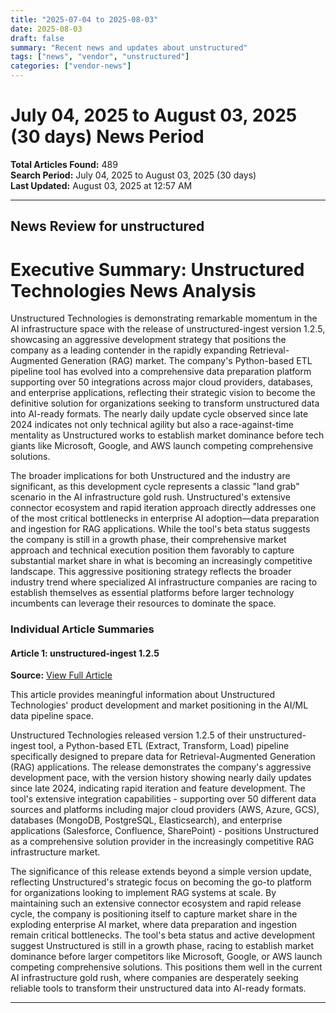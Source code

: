 ```yaml
---
title: "2025-07-04 to 2025-08-03"
date: 2025-08-03
draft: false
summary: "Recent news and updates about unstructured"
tags: ["news", "vendor", "unstructured"]
categories: ["vendor-news"]
---
```


# July 04, 2025 to August 03, 2025 (30 days) News Period 

**Total Articles Found:** 489  
**Search Period:** July 04, 2025 to August 03, 2025 (30 days)  
**Last Updated:** August 03, 2025 at 12:57 AM

---

## News Review for unstructured

# Executive Summary: Unstructured Technologies News Analysis

Unstructured Technologies is demonstrating remarkable momentum in the AI infrastructure space with the release of unstructured-ingest version 1.2.5, showcasing an aggressive development strategy that positions the company as a leading contender in the rapidly expanding Retrieval-Augmented Generation (RAG) market. The company's Python-based ETL pipeline tool has evolved into a comprehensive data preparation platform supporting over 50 integrations across major cloud providers, databases, and enterprise applications, reflecting their strategic vision to become the definitive solution for organizations seeking to transform unstructured data into AI-ready formats. The nearly daily update cycle observed since late 2024 indicates not only technical agility but also a race-against-time mentality as Unstructured works to establish market dominance before tech giants like Microsoft, Google, and AWS launch competing comprehensive solutions.

The broader implications for both Unstructured and the industry are significant, as this development cycle represents a classic "land grab" scenario in the AI infrastructure gold rush. Unstructured's extensive connector ecosystem and rapid iteration approach directly addresses one of the most critical bottlenecks in enterprise AI adoption—data preparation and ingestion for RAG applications. While the tool's beta status suggests the company is still in a growth phase, their comprehensive market approach and technical execution position them favorably to capture substantial market share in what is becoming an increasingly competitive landscape. This aggressive positioning strategy reflects the broader industry trend where specialized AI infrastructure companies are racing to establish themselves as essential platforms before larger technology incumbents can leverage their resources to dominate the space.

### Individual Article Summaries

#### Article 1: unstructured-ingest 1.2.5

**Source:** [View Full Article](https://pypi.org/project/unstructured-ingest/1.2.5/)

This article provides meaningful information about Unstructured Technologies' product development and market positioning in the AI/ML data pipeline space.

Unstructured Technologies released version 1.2.5 of their unstructured-ingest tool, a Python-based ETL (Extract, Transform, Load) pipeline specifically designed to prepare data for Retrieval-Augmented Generation (RAG) applications. The release demonstrates the company's aggressive development pace, with the version history showing nearly daily updates since late 2024, indicating rapid iteration and feature development. The tool's extensive integration capabilities - supporting over 50 different data sources and platforms including major cloud providers (AWS, Azure, GCS), databases (MongoDB, PostgreSQL, Elasticsearch), and enterprise applications (Salesforce, Confluence, SharePoint) - positions Unstructured as a comprehensive solution provider in the increasingly competitive RAG infrastructure market.

The significance of this release extends beyond a simple version update, reflecting Unstructured's strategic focus on becoming the go-to platform for organizations looking to implement RAG systems at scale. By maintaining such an extensive connector ecosystem and rapid release cycle, the company is positioning itself to capture market share in the exploding enterprise AI market, where data preparation and ingestion remain critical bottlenecks. The tool's beta status and active development suggest Unstructured is still in a growth phase, racing to establish market dominance before larger competitors like Microsoft, Google, or AWS launch competing comprehensive solutions. This positions them well in the current AI infrastructure gold rush, where companies are desperately seeking reliable tools to transform their unstructured data into AI-ready formats.



---

